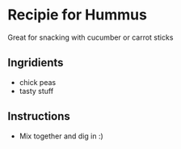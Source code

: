 # Recipie for Hummus
Great for snacking with cucumber or carrot sticks

## Ingridients
- chick peas
- tasty stuff

## Instructions
- Mix together and dig in :)
